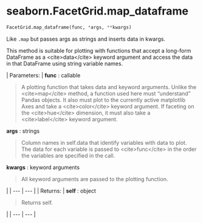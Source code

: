 # seaborn.FacetGrid.map_dataframe

```py
FacetGrid.map_dataframe(func, *args, **kwargs)
```

Like `.map` but passes args as strings and inserts data in kwargs.

This method is suitable for plotting with functions that accept a long-form DataFrame as a &lt;cite&gt;data&lt;/cite&gt; keyword argument and access the data in that DataFrame using string variable names.

| Parameters: | **func** : callable

> A plotting function that takes data and keyword arguments. Unlike the &lt;cite&gt;map&lt;/cite&gt; method, a function used here must “understand” Pandas objects. It also must plot to the currently active matplotlib Axes and take a &lt;cite&gt;color&lt;/cite&gt; keyword argument. If faceting on the &lt;cite&gt;hue&lt;/cite&gt; dimension, it must also take a &lt;cite&gt;label&lt;/cite&gt; keyword argument.

**args** : strings

> Column names in self.data that identify variables with data to plot. The data for each variable is passed to &lt;cite&gt;func&lt;/cite&gt; in the order the variables are specified in the call.

**kwargs** : keyword arguments

> All keyword arguments are passed to the plotting function.

 |
| --- | --- |
| Returns: | **self** : object

> Returns self.

 |
| --- | --- |